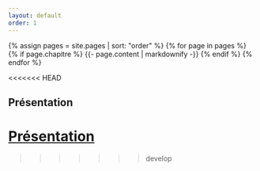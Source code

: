 ```yaml
---
layout: default
order: 1
---
```


{% assign pages = site.pages | sort: "order" %}
{% for page in pages %}
 {% if page.chapitre %}
    {{- page.content | markdownify -}}
  {% endif %}
{% endfor %}



<<<<<<< HEAD
## Présentation 
[Présentation](https://labs-web.github.io/lab-markdown/presentation.html)
=======
>>>>>>> develop


